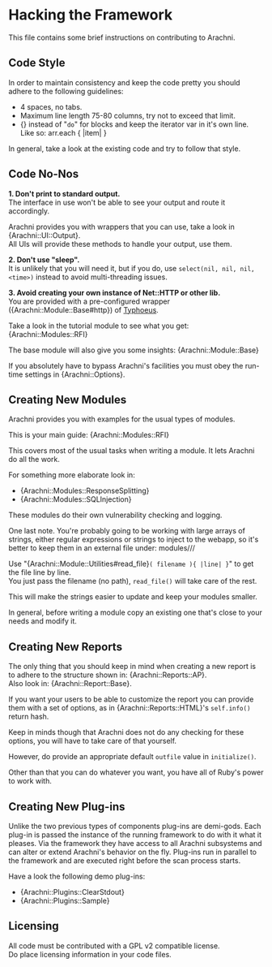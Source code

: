 # Hacking the Framework

This file contains some brief instructions on contributing to Arachni.

## Code Style
In order to maintain consistency and keep the code pretty you should
adhere to the following guidelines:

 - 4 spaces, no tabs.
 - Maximum line length 75-80 columns, try not to exceed that limit.
 - {} instead of "`do`" for blocks and keep the iterator var in it's own line.<br/>
    Like so:
        arr.each {
            |item|
        }

In general, take a look at the existing code and try to follow that style.


## Code No-Nos
**1. Don't print to standard output.**<br/>
The interface in use won't be able to see your output and route it
accordingly.

Arachni provides you with wrappers that you can use, take a look in {Arachni::UI::Output}.<br/>
All UIs will provide these methods to handle your output, use them.


**2. Don't use "sleep".**<br/>
It is unlikely that you will need it, but if you do, use
`select(nil, nil, nil, <time>)` instead to avoid multi-threading issues.


**3. Avoid creating your own instance of Net::HTTP or other lib.**<br/>
You are provided with a pre-configured wrapper ({Arachni::Module::Base#http}) of [Typhoeus](http://github.com/pauldix/typhoeus).

Take a look in the tutorial module to see what you get: {Arachni::Modules::RFI}

The base module will also give you some insights: {Arachni::Module::Base}

If you absolutely have to bypass Arachni's facilities you must obey the
run-time settings in {Arachni::Options}.


## Creating New Modules
Arachni provides you with examples for the usual types of modules.

This is your main guide: {Arachni::Modules::RFI}

This covers most of the usual tasks when writing a module.
It lets Arachni do all the work.

For something more elaborate look in:<br/>
- {Arachni::Modules::ResponseSplitting}<br/>
- {Arachni::Modules::SQLInjection}

These modules do their own vulnerability checking and logging.

One last note.
You're probably going to be working with large arrays of strings,
either regular expressions or strings to inject to the webapp,
so it's better to keep them in an external file under:
    modules/<modtype>/<modname>/

Use "{Arachni::Module::Utilities#read_file}`( filename ){ |line| }`" to get the file line by line.<br/>
You just pass the filename (no path), `read_file()` will take care of the rest.

This will make the strings easier to update and keep your modules smaller.

In general, before writing a module copy an existing one that's close
to your needs and modify it.


## Creating New Reports
The only thing that you should keep in mind when creating a new report
is to adhere to the structure shown in: {Arachni::Reports::AP}.<br/>
Also look in: {Arachni::Report::Base}.

If you want your users to be able to customize the report you can
provide them with a set of options, as in {Arachni::Reports::HTML}'s `self.info()` return hash.

Keep in minds though that Arachni does not do any checking for these options,
you will have to take care of that yourself.

However, do provide an appropriate default `outfile` value in `initialize()`.

Other than that you can do whatever you want, you have all of Ruby's
power to work with.


## Creating New Plug-ins

Unlike the two previous types of components plug-ins are demi-gods.
Each plug-in is passed the instance of the running framework to do with it what it pleases.
Via the framework they have access to all Arachni subsystems and can alter or extend Arachni's behavior on the fly.
Plug-ins run in parallel to the framework and are executed right before the scan process starts.

Have a look the following demo plug-ins:<br/>
- {Arachni::Plugins::ClearStdout}<br/>
- {Arachni::Plugins::Sample}


## Licensing
All code must be contributed with a GPL v2 compatible license.<br/>
Do place licensing information in your code files.

